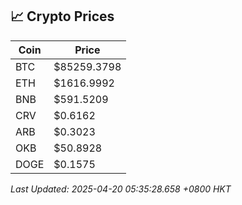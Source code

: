 ## 📈 Crypto Prices

| Coin | Price |
| ---- | ----- |
| BTC | $85259.3798 |
| ETH | $1616.9992 |
| BNB | $591.5209 |
| CRV | $0.6162 |
| ARB | $0.3023 |
| OKB | $50.8928 |
| DOGE | $0.1575 |

_Last Updated: 2025-04-20 05:35:28.658 +0800 HKT_